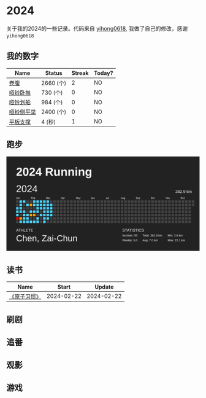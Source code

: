 # 2024
关于我的2024的一些记录。代码来自 [yihong0618](https://github.com/yihong0618/2021), 我做了自己的修改，感谢 `yihong0618`

## 我的数字

<!--START_SECTION:my_number-->
| Name | Status | Streak | Today? | 
 | ---- | ---- | ---- | ---- |
| [卷腹](https://github.com/chenzaichun/2024/issues/3) | 2660 (个) | 2 | NO |
| [哑铃卧推](https://github.com/chenzaichun/2024/issues/5) | 730 (个) | 0 | NO |
| [哑铃划船](https://github.com/chenzaichun/2024/issues/15) | 984 (个) | 0 | NO |
| [哑铃侧平举](https://github.com/chenzaichun/2024/issues/4) | 2400 (个) | 0 | NO |
| [平板支撑](https://github.com/chenzaichun/2024/issues/2) | 4 (秒) | 1 | NO |

<!--END_SECTION:my_number-->

## 跑步

![](https://raw.githubusercontent.com/chenzaichun/running_page/master/assets/github_2024.svg)


## 读书

<!--START_SECTION:my_read-->
| Name | Start | Update | 
 | ---- | ---- | ---- | 
| [《原子习惯》](https://github.com/chenzaichun/2024/issues/8#issuecomment-1958970060) | 2024-02-22 | 2024-02-22 | 

<!--END_SECTION:my_read-->

## 刷剧

<!--START_SECTION:my_drama-->
<!--END_SECTION:my_drama-->

## 追番

<!--START_SECTION:my_bangumi-->
<!--END_SECTION:my_bangumi-->

## 观影

<!--START_SECTION:my_movie-->
<!--END_SECTION:my_movie-->

## 游戏
<!--START_SECTION:my_game-->
<!--END_SECTION:my_game-->

